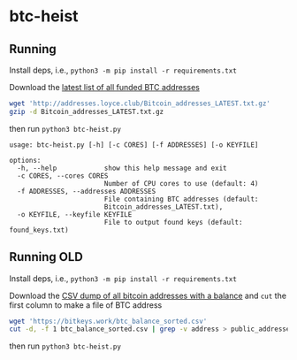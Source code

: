 # btc-heist


## Running

Install deps, i.e., `python3 -m pip install -r requirements.txt`

Download the [latest list of all funded BTC addresses](http://addresses.loyce.club/)

```bash
wget 'http://addresses.loyce.club/Bitcoin_addresses_LATEST.txt.gz'
gzip -d Bitcoin_addresses_LATEST.txt.gz
```
then run `python3 btc-heist.py`

```
usage: btc-heist.py [-h] [-c CORES] [-f ADDRESSES] [-o KEYFILE]

options:
  -h, --help            show this help message and exit
  -c CORES, --cores CORES
                        Number of CPU cores to use (default: 4)
  -f ADDRESSES, --addresses ADDRESSES
                        File containing BTC addresses (default:
                        Bitcoin_addresses_LATEST.txt),
  -o KEYFILE, --keyfile KEYFILE
                        File to output found keys (default: found_keys.txt)
```


## Running OLD

Install deps, i.e., `python3 -m pip install -r requirements.txt`

Download the [CSV dump of all bitcoin addresses with a balance](https://bitkeys.work/download.php) and `cut` the first column to make a file of BTC address

```bash
wget 'https://bitkeys.work/btc_balance_sorted.csv'
cut -d, -f 1 btc_balance_sorted.csv | grep -v address > public_addresses_sorted.txt
```

then run `python3 btc-heist.py`


